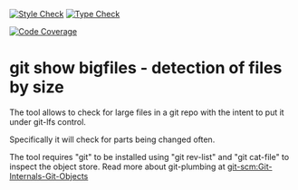 [![Style Check](https://github.com/gdraheim/git_show_bigfiles/actions/workflows/stylecheck.yml/badge.svg?event=push&branch=main)](https://github.com/gdraheim/git_show_bigfiles/actions/workflows/stylecheck.yml)
[![Type Check](https://github.com/gdraheim/git_show_bigfiles/actions/workflows/typecheck.yml/badge.svg?event=push&branch=main)](https://github.com/gdraheim/git_show_bigfiles/actions/workflows/typecheck.yml)

[![Code Coverage](https://img.shields.io/badge/10%20tests-43%25%20coverage-brightgreen)](https://github.com/gdraheim/git_show_bigfiles/blob/main/git_show_bigfiles_tests.py)


# git show bigfiles - detection of files by size

The tool allows to check for large files in a git repo
with the intent to put it under git-lfs control.

Specifically it will check for parts being changed often.

The tool requires "git" to be installed using "git rev-list" 
and "git cat-file" to inspect the object store. Read more about 
git-plumbing at [git-scm:Git-Internals-Git-Objects](https://git-scm.com/book/en/v2/Git-Internals-Git-Objects)


